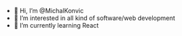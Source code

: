 - 👋 Hi, I’m @MichalKonvic
- 👀 I’m interested in all kind of software/web development
- 🌱 I’m currently learning React

<!---
MichalKonvic/MichalKonvic is a ✨ special ✨ repository because its `README.md` (this file) appears on your GitHub profile.
You can click the Preview link to take a look at your changes.
--->
